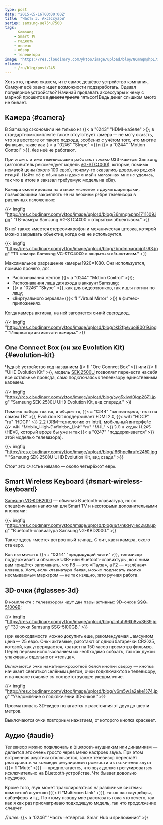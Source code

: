 ```yaml
---
type: post
date: "2015-05-16T00:00:00Z"
title: "Часть 3. Аксессуары"
series: samsung-ue75hu7500
tags:
    - Samsung
    - Smart TV
    - гаджеты
    - железо
    - обзор
    - телевизоры
image: "https://res.cloudinary.com/yktoo/image/upload/blog/86mnqmphp1711609.jpg"
aliases:
    - /ru/blog/post/245
---
```


Хоть это, прямо скажем, и не самое дешёвое устройство компании, Самсунг всё равно ищет возможности подзаработать. Сделал популярное устройство? Начинай продавать аксессуары к нему с маржой процентов в ~~двести~~ ~~триста~~ пятьсот! Ведь денег слишком много не бывает.

## Камера {#camera}

В Samsung сэкономили не только на {{< a "0243" "HDMI-кабеле" >}}; в стандартном комплекте также отсутствует камера — не могу сказать, что я в восторге от такого подхода, особенно с учётом того, что многие функции, такие как {{< a "0246" "Skype" >}} и {{< a "0244" "Motion Control" >}}, без неё не работают.

<!--more-->

При этом с этими телевизорами работают *только* USB-камеры Samsung (изготовитель рекомендует модель [VG-STC4000](http://www.samsung.com/us/video/tvs-accessories/VG-STC4000/ZA)), которые, помимо немалой цены (около 100 евро), почему-то оказались довольно редкой птицей. Найти её в обычных и даже онлайн-магазинах мне не удалось, так что в итоге я заказал требуемую модель на eBay.

Камера смонтирована на этаком «колене» с двумя шарнирами, позволяющими закреплять её на верхнем ребре телевизора в различных положениях:

{{< imgfig "https://res.cloudinary.com/yktoo/image/upload/blog/86mnqmphp1711609.jpg" "ТВ-камера Samsung VG-STC4000 с открытым объективом." >}}

В ней также имеется стереомикрофон и механическая шторка, которой можно закрывать объектив, когда она не используется.

{{< imgfig "https://res.cloudinary.com/yktoo/image/upload/blog/2bndmmaqrcjp1363.jpg" "ТВ-камера Samsung VG-STC4000 с закрытым объективом." >}}

Максимальное разрешение камеры 1920×1080. Она используется, помимо прочего, для:

* Распознавания жестов ({{< a "0244" "Motion Control" >}});
* Распознавания лица для входа в аккаунт Samsung;
* {{< a "0246" "Skype" >}}, как для видеозвонков, так и для логина по лицу;
* «Виртуального зеркала» ({{< fl "Virtual Mirror" >}}) в фитнес-приложениях.

Когда камера активна, на ней загорается синий светодиод.

{{< imgfig "https://res.cloudinary.com/yktoo/image/upload/blog/bkl2fpevuoi80019.jpg" "Индикатор активности камеры." >}}

## One Connect Box (он же Evolution Kit) {#evolution-kit}

Чудно́е устройство под названием {{< fl "One Connect Box" >}} или {{< fl "UHD Evolution Kit" >}}, модель [SEK-2500U](http://www.samsung.com/us/video/tvs-accessories/SEK-2500U/ZA) позволяет перенести на себя все остальные провода, само подключаясь к телевизору единственным кабелем.

{{< imgfig "https://res.cloudinary.com/yktoo/image/upload/blog/pyg5xlwd0lqp2671.jpg" "Samsung SEK-2500U UHD Evolution Kit, вид спереди." >}}

Помимо набора тех же, в общем-то, {{< a "0244" "коннекторов, что и на самом ТВ" >}}, Evolution Kit поддерживает HDMI 2.0, {{< wiki "HDCP" "ru" "HDCP" >}} 2.2 (DRM-технологию от Intel), мобильный интерфейс {{< wiki "Mobile_High-Definition_Link" "ru" "MHL" >}} 3.0 и кодек H.265 (HEVC, который вроде бы уже и так {{< a "0247" "поддерживается" >}} этой моделью телевизора).

{{< imgfig "https://res.cloudinary.com/yktoo/image/upload/blog/r66hpelhrufc2450.jpg" "Samsung SEK-2500U UHD Evolution Kit, вид сзади." >}}

Стоит это счастье немало — около четырёхсот евро.

## Smart Wireless Keyboard {#smart-wireless-keyboard}

[Samsung VG-KDB2000](http://www.samsung.com/us/video/tvs-accessories/VG-KBD2000/ZA) — обычная Bluetooth-клавиатура, но со специфичными написями для Smart TV и некоторыми дополнительными кнопками:

{{< imgfig "https://res.cloudinary.com/yktoo/image/upload/blog/19f7nkd4y1ec2838.jpg" "Bluetooth-клавиатура Samsung VG-KBD2000." >}}

Также здесь имеется встроенный тачпад. Стоит, как и камера, около ста евро.

Как я отмечал в {{< a "0244" "предыдущей части" >}}, телевизор поддерживает и обычные USB- или Bluetooth-клавиатуры, но с ними вам придётся запоминать, что F8 — это «Пауза», а F2 — «зелёная» клавиша. Хотя, если клавиатура белая, можно подписать кнопки несмываемым маркером — не так изящно, зато ручная работа.

## 3D-очки {#glasses-3d}

В комплекте с телевизором идут две пары активных 3D-очков [SSG-5100GB](http://www.samsung.com/us/video/tvs-accessories/SSG-5100GB/ZA):

{{< imgfig "https://res.cloudinary.com/yktoo/image/upload/blog/cntuh96tb8vx3639.jpg" "3D-очки Samsung SSG-5100GB." >}}

При необходимости можно докупить ещё, рекомендуемая Самсунгом цена — 25 евро. Очки активные, работают от одной батарейки CR2025, которой, как утверждается, хватает на 150 часов просмотра фильмов. Перед первым использованием их необходимо собрать, так как дужки упакованы отдельно от «тельца».

Включаются очки нажатием крохотной белой кнопки сверху — кнопка начинает светиться зелёным цветом, очки подключаются к телевизору, и на экране появляется соответствующее уведомление.

{{< imgfig "https://res.cloudinary.com/yktoo/image/upload/blog/iv6m5w2a2ake1674.jpg" "Уведомление о подключении 3D-очков." >}}

Просматривать 3D-видео полагается с расстояния от двух до шести метров.

Выключаются очки повторным нажатием, от которого кнопка краснеет.

## Аудио {#audio}

Телевизор можно подключать к Bluetooth-наушникам или динамикам — делается это очень просто через меню настроек звука. При этом встроенная акустика отключается, также телевизор перестаёт реагировать на команды регулировки громкости и отключения звука ({{< fl "Mute" >}}) — предполагается, что звук должен регулироваться исключительно на Bluetooth-устройстве. Что бывает довольно неудобно.

Кроме того, звук может транслироваться на различные системы комнатной акустики ({{< fl "Multiroom Link" >}}), такие как саундбары, сабвуферы и т.д. По этому поводу мне рассказать пока что нечего, так как я как раз присматриваю подходящую модель, так что продолжение следует.

*Далее:* {{< a "0246" "Часть четвёртая. Smart Hub и приложения" >}}
